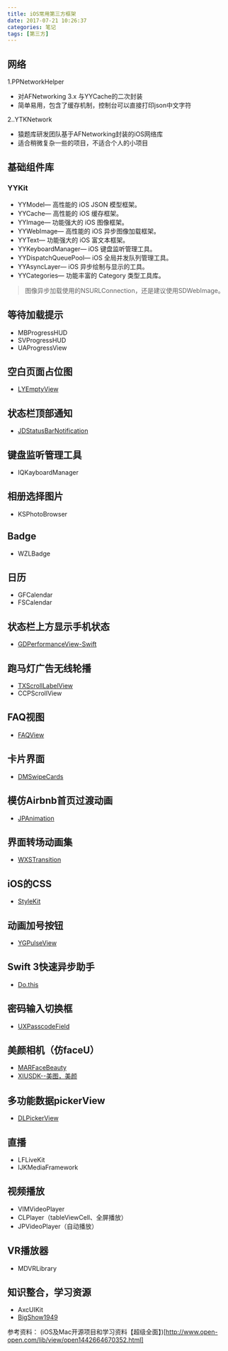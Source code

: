 ```yaml
---
title: iOS常用第三方框架
date: 2017-07-21 10:26:37
categories: 笔记
tags: [第三方]
---
```


## 网络
1.PPNetworkHelper
* 对AFNetworking 3.x 与YYCache的二次封装
* 简单易用，包含了缓存机制，控制台可以直接打印json中文字符
<!--more-->

2..YTKNetwork
* 猿题库研发团队基于AFNetworking封装的iOS网络库
* 适合稍微复杂一些的项目，不适合个人的小项目

## 基础组件库
### YYKit
* YYModel— 高性能的 iOS JSON 模型框架。
* YYCache— 高性能的 iOS 缓存框架。
* YYImage— 功能强大的 iOS 图像框架。
* YYWebImage— 高性能的 iOS 异步图像加载框架。
* YYText— 功能强大的 iOS 富文本框架。
* YYKeyboardManager— iOS 键盘监听管理工具。
* YYDispatchQueuePool— iOS 全局并发队列管理工具。
* YYAsyncLayer— iOS 异步绘制与显示的工具。
* YYCategories— 功能丰富的 Category 类型工具库。
> 图像异步加载使用的NSURLConnection，还是建议使用SDWebImage。

## 等待加载提示
* MBProgressHUD
* SVProgressHUD
* UAProgressView

## 空白页面占位图
* [LYEmptyView](https://github.com/yangli-dev/LYEmptyView)

## 状态栏顶部通知
* [JDStatusBarNotification](https://github.com/jaydee3/JDStatusBarNotification)

## 键盘监听管理工具
* IQKayboardManager

## 相册选择图片
* KSPhotoBrowser

## Badge
* WZLBadge

## 日历
* GFCalendar
* FSCalendar

## 状态栏上方显示手机状态
* [GDPerformanceView-Swift](https://github.com/dani-gavrilov/GDPerformanceView-Swift)

## 跑马灯广告无线轮播
* [TXScrollLabelView](https://github.com/tingxins/TXScrollLabelView)
* CCPScrollView

## FAQ视图
* [FAQView](https://github.com/mukeshthawani/FAQView)

## 卡片界面
* [DMSwipeCards](https://github.com/D-32/DMSwipeCards)

## 模仿Airbnb首页过渡动画
* [JPAnimation](https://github.com/newyjp/JPAnimation)

## 界面转场动画集
* [WXSTransition](https://github.com/alanwangmodify/WXSTransition)

## iOS的CSS
* [StyleKit](https://github.com/146BC/StyleKit)

## 动画加号按钮
* [YGPulseView](https://github.com/YGeorge/YGPulseView)

## Swift 3快速异步助手
* [Do.this](https://github.com/BarakRL/Do.this)

## 密码输入切换框
* [UXPasscodeField](https://github.com/eddy-lau/UXPasscodeField)

## 美颜相机（仿faceU）
* [MARFaceBeauty](https://github.com/Maru-zhang/MARFaceBeauty)
* [XIUSDK--美图，美颜]()

## 多功能数据pickerView
* [DLPickerView](https://github.com/coder-zwz/DLPickerView)

## 直播
* LFLiveKit
* IJKMediaFramework

## 视频播放
* VIMVideoPlayer
* CLPlayer（tableViewCell、全屏播放）
* JPVideoPlayer（自动播放）

## VR播放器
* MDVRLibrary

## 知识整合，学习资源
* AxcUIKit
* [BigShow1949](https://github.com/BigShow1949/BigShow1949)


参考资料：
(iOS及Mac开源项目和学习资料【超级全面】)[http://www.open-open.com/lib/view/open1442664670352.html]


